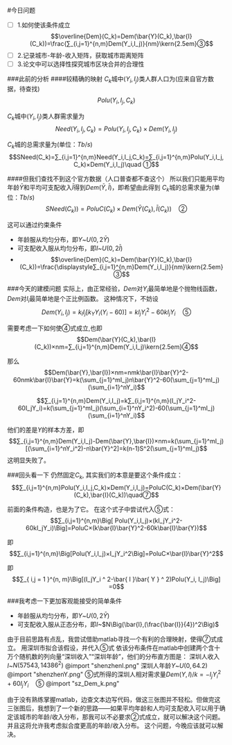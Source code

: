 #今日问题
- [ ] 1.如何使该条件成立
$$\overline{Dem}(C_k)=Dem(\bar{Y}(C_k),\bar{I}(C_k))=\frac{∑_{i,j=1}^{n,m}Dem(Y_i,I_j)}{nm}\kern{2.5em}③$$
- [ ] 2.记录城市-年龄-收入矩阵，获取城市距离矩阵
- [ ] 3.论文中可以选择性探究城市区块合并的合理性

###此前的分析
####较精确的映射
$C_k$城中$(Y_i,I_j)$类人群人口为(应来自官方数据，待查找)
$$Polu(Y_i,I_j,C_k)$$

$C_k$城中$(Y_i,I_j)$类人群需求量为
$$Need(Y_i,I_j,C_k)=Polu(Y_i,I_j,C_k)×Dem(Y_i,I_j)$$

$C_k$城的总需求量为(单位：$Tb/s$)
$$SNeed(C_k)=∑_{i,j=1}^{n,m}Need(Y_i,I_j,C_k)=∑_{i,j=1}^{n,m}Polu(Y_i,I_j,C_k)×Dem(Y_i,I_j)\quad ①$$

####但我们查找不到这个官方数据（人口普查都不查这个）
所以我们只能用平均年龄$\bar{Y}$和平均可支配收入$\bar{I}$得到$Dem(\bar{Y},\bar{I})$，即希望由此得到
$C_k$城的总需求量为(单位：$Tb/s$)
$$SNeed(C_k))=PoluC(C_k)×Dem(\bar{Y}(C_k),\bar{I}(C_k))\quad ②$$ 


这可以通过约束条件
* 年龄服从均匀分布，即$Y$~$U(0,2\bar{Y})$
* 可支配收入服从均匀分布，即$I$~$U(0,2\bar{I})$
* $$\overline{Dem}(C_k)=Dem(\bar{Y}(C_k),\bar{I}(C_k))=\frac{\displaystyle∑_{i,j=1}^{n,m}Dem(Y_i,I_j)}{nm}\kern{2.5em}③$$

###今天的建模问题
实际上，由正常经验，$Dem$对$Y_i$最简单地是个抛物线函数，$Dem$对$I_i$最简单地是个正比例函数。
这种情况下，不妨设
$$Dem(Y_i,I_j)=k_II_j[k_YY_i(Y_i-60)]=kI_jY_i^2-60kI_jY_i\quad⑤$$

需要考虑一下如何使$④$式成立,也即
$$Dem(\bar{Y}(C_k),\bar{I}(C_k))×nm=∑_{i,j=1}^{n,m}Dem(Y_i,I_j)\kern{2.5em}④$$

那么
$$Dem(\bar{Y},\bar{I})×nm=nmk\bar{I}\bar{Y}^2-60nmk\bar{I}\bar{Y}=k(\sum_{j=1}^mI_j)n\bar{Y}^2-60(\sum_{j=1}^mI_j)(\sum_{i=1}^nY_i)$$

$$∑_{i,j=1}^{n,m}Dem(Y_i,I_j)=k∑_{i,j=1}^{n,m}(I_jY_i^2-60I_jY_i)=k(\sum_{j=1}^mI_j)(\sum_{i=1}^nY_i^2)-60(\sum_{j=1}^mI_j)(\sum_{i=1}^nY_i)$$

他们的差是$Y$的样本方差，即
$$∑_{i,j=1}^{n,m}Dem(Y_i,I_j)-Dem(\bar{Y},\bar{I})×nm=k(\sum_{j=1}^mI_j)[(\sum_{i=1}^nY_i^2)-n\bar{Y}^2]=k(n-1)S^2(\sum_{j=1}^mI_j)$$
这明显失败了。

###回头看一下
仍然固定$C_k$, 其实我们的本意是要这个条件成立：
$$∑_{i,j=1}^{n,m}Polu(Y_i,I_j,C_k)×Dem(Y_i,I_j)=PoluC(C_k)×Dem(\bar{Y}(C_k),\bar{I}(C_k))\quad⑦$$ 

前面的条件构造，也是为了它。
在这个式子中尝试代入$⑤$式：
$$∑_{i,j=1}^{n,m}\Big[ Polu(Y_i,I_j)×(kI_jY_i^2-60kI_jY_i)\Big]=PoluC×(k\bar{I}\bar{Y}^2-60k\bar{I}\bar{Y})$$

即 
$$∑_{i,j=1}^{n,m}\Big[Polu(Y_i,I_j)×I_jY_i^2\Big]=PoluC×\bar{I}\bar{Y}^2$$

即
$$∑_{ i,j = 1 }^{n, m}\Big[(I_jY_i ^ 2-\bar{ I }\bar{ Y } ^ 2)Polu(Y_i, I_j)\Big] =0$$

###我考虑一下更加客观能接受的简单条件
* 年龄服从均匀分布，即$Y$~$U(0,2\bar{Y})$
* 可支配收入服从正态分布，即$I$~$N\Big(\bar{I},(\frac{\bar{I}}{4})^2\Big)$

由于目前思路有点乱，我尝试借助matlab寻找一个有利的合理映射，使得$⑦$式成立。
用深圳市拟合该假设，并代入$⑤$式
依该分布条件在matlab中创建两个含十万个随机数的列向量“深圳收入”“深圳年龄”，他们的分布直方图是：
深圳人收入$I$~$N\Big(57543,14386^2\Big)$
@import "shenzhenI.png"
深圳人年龄$Y$~$U(0,64.2)$
@import "shenzhenY.png"
$⑤$式所得的深圳人相对需求量$Dem(Y,I)/k=-I_jY_i^2+60I_jY_i\quad⑤$
@import "sz_Dem_k.png"

由于没有熟练掌握matlab，边查文本边写代码，做这三张图并不轻松。但做完这三张图后，我想到了一个新的思路——如果平均年龄和人均可支配收入可以用于确定该城市的年龄/收入分布，那我可以不必要求$②$式成立，就可以解决这个问题。并且这将允许我考虑拟合度更高的年龄/收入分布。
这个问题，今晚应该就可以解决。